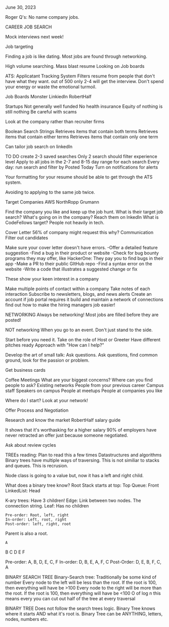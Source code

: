 June 30, 2023

Roger Q's: No name company jobs.


CAREER JOB SEARCH

Mock interviews next week!

Job targeting

Finding a job is like dating.
Most jobs are found through networking.

High volume searching.
  Mass blast resume
  Looking on Job boards

  ATS: Applicatant Tracking System
Filters resume from people that don't have what they want.
out of 500 only 2-4 will get the interview. Don't spend your energy or waste the emotional turmoil.

  Job Boards
Monster
LinkiedIn
RobertHalf

  Startups
Not generally well funded
No health insurance
Equity of nothing is still nothing
Be careful with scams

Look at the company rather than recruiter firms

Boolean Search Strings
  Retrieves items that contain both terms
  Retrieves items that contain either terms
  Retrieves items that contain only one term

Can tailor job search on linkedIn

TO DO
create 2-3 saved searches
Only 2 search should filter experience level
Apply to all jobs in the 2-7 and 8-15 day range for each search
Every day: run search and filter by Posted Today
  Turn on notifications for alerts

Your formatting for your resume should be able to get through the ATS system.

Avoiding to applying to the same job twice.

Target Companies
  AWS
  NorthRopp Grumann

Find the company you like and keep up the job hunt. What is their target job search? What's going on in the company? Reach them on lnkedIn
What is CodeFellows target? People not heavily in tech.

Cover Letter
56% of company might request this why? 
Communication
Filter out candidates

Make sure your cover letter doesn't have errors.
-Offer a detailed feature suggestion
-Find a bug in their product or website
-Check for bug bounty programs they may offer, like HackerOne: They pay you to find bugs in their app
-Make a PR to their public GItHub repo
-Find a syntax error on the website
-Write a code that illustrates a suggested change or fix

These show your keen interest in a company


Make multiple points of contact within a company
  Take notes of each interaction
Subscribe to newsletters, blogs, and news alerts
Create an account if job portal requires it
build and maintain a network of connections
find out how to make the hiring managers job easier!



  NETWORKING
Always be networking!
Most jobs are filled before they are posted!

NOT networking
When you go to an event. Don't just stand to the side.

Start before you need it.
Take on the role of Host or Greeter
Have different pitches ready
Approach with "How can I help?"

Develop the art of small talk: Ask questions.
Ask questions, find common ground, look for the passion or problem.

Get business cards

  Coffee Meetings
What are your biggest concerns?
Where can you find people to ask?
  Existing networks
  People from your previous career
  Campus staff
  Speakers on campus
  People at meetups
  People at companies you like


Where do I start?
Look at your network!



  Offer Process and Negotiation

  Research and know the market
RobertHalf salary guide

It shows that it's worthasking for a higher salary
90% of employers have never retracted an offer just because someone negotiated.

Ask about review cycles








  TREEs reading: Plan to read this a few times
Datastructures and algorithms
  Binary trees have multiple ways of traversing. This is not similiar to stacks and queues. This is recrusion.

Node class is going to a value but, now it has a left and right child.

What does a binary tree know? Root
Stack starts at top: Top
Queue: Front
LinkedList: Head

K-ary trees: Have 3 children!
Edge: Link between two nodes. The connection string. 
Leaf: Has no children

    Pre-order: Root, left, right
    In-order: Left, root, right
    Post-order: left, right, root

Parent is also a root.

    A
  B     C
D  E   F

Pre-order: A, B, D, E, C, F
In-order: D, B, E, A, F, C
Post-Order: D, E, B, F, C, A

BINARY SEARCH TREE
Binary-Search tree: Traditionally be some kind of number
Every node to the left will be less than the root. 
If the root is 100, then everything will have be >100
Every node to the right will be more than the root.
If the root is 100, then everything will have be <100
  O of log n 
  this means every you can cut out half of the tree at every traversal


BINARY TREE
Does not follow the search trees logic.
Binary Tree knows where it starts AND what it's root is.
Binary Tree can be ANYTHING, letters, nodes, numbers etc.


